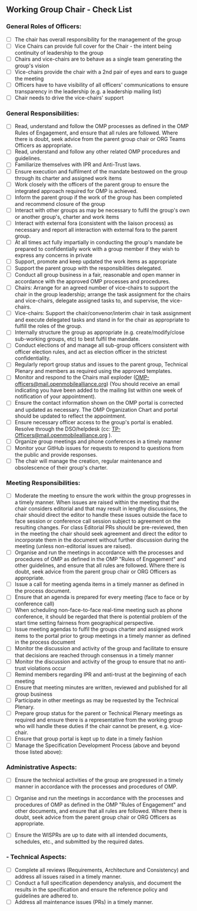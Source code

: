 ## Working Group Chair - Check List
### General Roles of Officers:

- [ ] The chair has overall responsibility for the management of the group
- [ ] Vice Chairs can provide full cover for the Chair - the intent being continuity of leadership to the group
- [ ] Chairs and vice-chairs are to behave as a single team generating the group's vision
- [ ] Vice-chairs provide the chair with a 2nd pair of eyes and ears to guage the meeting
- [ ] Officers have to have visibility of all officers' communications to ensure transparency in the leadership 
(e.g. a leadership mailing list)
- [ ] Chair needs to drive the vice-chairs' support

### General Responsibilities:

- [ ] Read, understand and follow the OMP processes as defined in the OMP Rules of Engagement, and ensure that all rules are 
followed. Where there is doubt, seek advice from the parent group chair or ORG Teams Officers as appropriate.
- [ ] Read, understand and follow any other related OMP procedures and guidelines.
- [ ] Familiarize themselves with IPR and Anti-Trust laws.
- [ ] Ensure execution and fulfilment of the mandate bestowed on the group through its charter and assigned work items 
- [ ] Work closely with the officers of the parent group to ensure the integrated approach required for OMP is achieved. 
- [ ] Inform the parent group if the work of the group has been completed and recommend closure of the group 
- [ ] Interact with other groups as may be necessary to fulfil the group's own or another group's, charter and work items 
- [ ] Interact with external fora (consistent with the liaison process) as necessary and report all interaction with external fora
 to the parent group. 
- [ ] At all times act fully impartially in conducting the group's mandate be prepared to confidentially work with a group 
member if they wish to express any concerns in private
- [ ] Support, promote and keep updated the work items as appropriate 
- [ ] Support the parent group with the responsibilities delegated. 
- [ ] Conduct all group business in a fair, reasonable and open manner in accordance with the approved OMP processes and procedures. 
- [ ] Chairs: Arrange for an agreed number of vice-chairs to support the chair in the group leadership; arrange the task assignment for the chairs and vice-chairs, delegate assigned tasks to, and supervise, the vice-chairs. 
- [ ] Vice-chairs: Support the chair/convenor/interim chair in task assignment and execute delegated tasks and stand in for the chair as appropriate to fulfill the roles of the group. 
- [ ] Internally structure the group as appropriate (e.g. create/modify/close sub-working groups, etc) to best fulfil the mandate. 
- [ ] Conduct elections of and manage all sub-group officers consistent with officer election rules, and act as election officer in the strictest confidentiality. 
- [ ] Regularly report group status and issues to the parent group, Technical Plenary and members as required using the approved templates.
- [  ] Monitor and respond to the Chairs mail exploder (OMP-officers@mail.openmobilealliance.org) (You should receive an email indicating you have been added to the mailing list within one week of notification of your appointment).
- [ ] Ensure the contact information shown on the OMP portal is corrected and updated as necessary. The OMP Organization Chart and portal should be updated to reflect the appointment.  
- [ ] Ensure necessary officer access to the group's portal is enabled. Resolve through the DSO/helpdesk (cc: TP-Officers@mail.openmobilealliance.org ).
- [ ] Organize group meetings and phone conferences in a timely manner
- [ ] Monitor your GitHub issues for requests to respond to questions from the public and provide responses.
- [ ] The chair will manage the creation, regular maintenance and obsolescence of their group's charter.

### Meeting Responsibilities:

- [ ] Moderate the meeting to ensure the work within the group progresses in a timely manner. 
When issues are raised within the meeting that the chair considers editorial and that may result in lengthy discussions, 
the chair should direct the editor to handle these issues outside the face to face session or conference call session 
subject to agreement on the resulting changes. 
For class Editorial PRs should be pre-reviewed, then in the meeting the chair should  seek agreement and  direct the editor 
to incorporate them in the document  without further discussion during the meeting (unless non-editorial issues are raised). 
- [ ] Organise and run the meetings in accordance with the processes and procedures of OMP as defined in the OMP "Rules of Engagement"
and other guidelines, and ensure that all rules are followed. 
Where there is doubt, seek advice from the parent group chair or ORG Officers as appropriate.
- [ ] Issue a call for meeting agenda items in a timely manner as defined in the process document.
- [ ] Ensure that an agenda is prepared for every meeting (face to face or by conference call)
- [ ] When scheduling non-face-to-face real-time meeting such as phone conference, it should be regarded that there is potential 
problem of the start time setting fairness from geographical perspective.
- [ ] Issue meeting agendas to fulfil the groups charter and assigned work items to the portal prior to group meetings in a timely 
manner as defined in the process document
- [ ] Monitor the discussion and activity of the group and facilitate to ensure that decisions are reached through consensus in a 
timely manner
- [ ] Monitor the discussion and activity of the group to ensure that no anti-trust violations occur
- [ ] Remind members regarding IPR and anti-trust at the beginning of each meeting
- [ ] Ensure that meeting minutes are written, reviewed and published for all group business
- [ ] Participate in other meetings as may be requested by the Technical Plenary.
- [ ] Prepare group status for the parent or Technical Plenary meetings as required and ensure there is a representative from 
the working group who will handle these duties if the chair cannot be present, e.g. vice-chair.
- [ ] Ensure that group portal is kept up to date in a timely fashion
- [ ] Manage the Specification Development Process (above and beyond those listed above):

### Administrative Aspects:

- [ ] Ensure the technical activities of the group are progressed in a timely manner in accordance with the processes and 
procedures of OMP.
- [ ] Organise and run the meetings in accordance with the processes and procedures of OMP as defined in the 
OMP "Rules of Engagement" and other documents, and ensure that all rules are followed. Where there is doubt, seek advice 
from the parent group chair or ORG Officers as appropriate.
- [ ] Ensure the WISPRs are up to date with all intended documents, schedules, etc., and submitted by the required dates.


### - Technical Aspects:

- [ ] Complete all reviews (Requirements, Architecture and Consistency) and address all issues raised in a timely manner.
- [ ] Conduct a full specification dependency analysis, and document the results in the specification and ensure 
the reference policy and guidelines are adhered to.
- [ ] Address all maintenance issues (PRs) in a timely manner.
